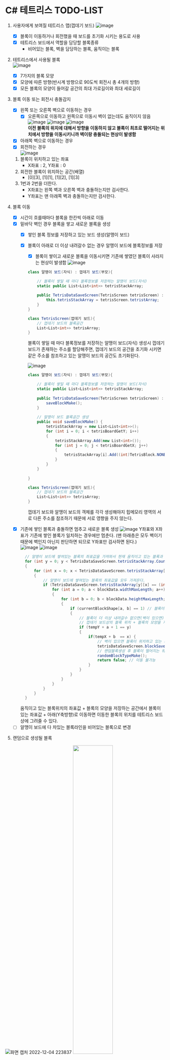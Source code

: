 # C# 테트리스 TODO-LIST

1. 사용자에게 보여질 테트리스 맵(껍데기 보드)
    ![image](https://user-images.githubusercontent.com/53106848/207209414-f70fbfb5-aaf2-4cf1-97a8-3f05ac135f9f.png)
    - [x] 블록이 이동하거나 회전했을 때 보드를 초기화 시키는 용도로 사용
    - [x] 테트리스 보드에서 역할을 담당할 블록종류
        - 비어있는 블록, 벽을 담당하는 블록, 움직이는 블록

2. 테트리스에서 사용될 블록          
    ![image](https://user-images.githubusercontent.com/53106848/207771853-59dffb48-25e7-4210-9fa5-eea3a00ee4a7.png)
    - [x] 7가지의 블록 모양
    - [x] 모양에 따른 방향(반시계 방향으로 90도씩 회전시 총 4개의 방향)
    - [x] 모든 블록의 모양이 들어갈 공간의 최대 가로길이와 최대 세로길이

3. 블록 이동 또는 회전시 충돌감지
    - [x] 왼쪽 또는 오른쪽 벽으로 이동하는 경우
      - [x] 오른쪽으로 이동하고 왼쪽으로 이동시 벽이 없는데도 움직이지 않음   
       ![image](https://user-images.githubusercontent.com/53106848/206368244-6ea5da0c-99b0-4935-a699-4e4f910c55c0.png)
       ![image](https://user-images.githubusercontent.com/53106848/206368269-4ab2fdc9-4ac0-4ab4-9880-8fb375557f94.png)
       ![image](https://user-images.githubusercontent.com/53106848/206368290-d6f6ffa1-18ec-46ee-81eb-427e0af942df.png)  
       **이전 블록의 위치에 대해서 방향을 이동하지 않고 블록이 최초로 떨어지는 위치에서 방향을 이동시키니까 벽이랑 충돌되는 현상이 발생함**
    - [x] 아래쪽 벽으로 이동하는 경우
    - [x] 회전하는 경우    
         ![image](https://user-images.githubusercontent.com/53106848/206642474-700fe035-df3f-4091-b2fb-3b05fa6d981c.png)    
     1. 블록이 위치하고 있는 좌표 
        - X좌표 : 2, Y좌표 : 0
     2. 회전한 블록이 위치하는 공간(배열)
        - [0][3], [1][1], [1][2], [1][3]
     3. 1번과 2번을 더한다. 
        - X좌표는 왼쪽 벽과 오른쪽 벽과 충돌하는지만 검사한다.
        - Y좌표는 맨 아래쪽 벽과 충돌하는지만 검사한다.

4. 블록 이동
    - [X] 시간이 흐를때마다 블록을 한칸씩 아래로 이동 
    - [x] 밑바닥 벽인 경우 블록을 쌓고 새로운 블록을 생성
        - [x] 쌓인 블록 정보를 저장하고 있는 보드 생성(알맹이 보드)
        - [x] 블록이 아래로 더 이상 내려갈수 없는 경우 알맹이 보드에 블록정보를 저장
            - [x] 블록이 쌓이고 새로운 블록을 이동시키면 기존에 쌓였던 블록이 사라지는 현상이 발생함
            ![image](https://user-images.githubusercontent.com/53106848/207199400-c1281303-fef9-42ab-b3de-d7597df17127.png)            
            ```C#
            class 알맹이 보드(자식) : 껍데기 보드(부모){
            
                // 블록이 쌓일 때 마다 블록정보를 저장하는 알맹이 보드(자식)
                static public List<List<int>> tetrisStackArray;                                                
                
                public TetrisDataSaveScreen(TetrisScreen tetrisScreen) : base(tetrisScreen.tetrisBoardGetX, tetrisScreen.tetrisBoardGetY) {
                    this.tetrisStackArray = tetrisScreen.tetristArray; 
                }
            }
            
            class TetrisScreen(껍데기 보드){
                // 껍데기 보드의 블록공간
                List<List<int>> tetrisArray;
            }            
            ```
            블록이 쌓일 때 마다 블록정보를 저장하는 알맹이 보드(자식) 생성시 껍데기 보드가 존재하는 주소를 할당해주면, 
            껍데기 보드의 공간을 초기화 시키면 같은 주소를 참조하고 있는 알맹이 보드의 공간도 초기화된다.
            
            ![image](https://user-images.githubusercontent.com/53106848/207202056-609d01b3-306c-4823-8c02-ec1c53792ad7.png)
            ```C#
            class 알맹이 보드(자식) : 껍데기 보드(부모){
            
                // 블록이 쌓일 때 마다 블록정보를 저장하는 알맹이 보드(자식)
                static public List<List<int>> tetrisStackArray;                                                
                
                public TetrisDataSaveScreen(TetrisScreen tetrisScreen) : base(tetrisScreen.tetrisBoardGetX, tetrisScreen.tetrisBoardGetY) {
                    saveBlockMake();
                }
                
                // 알맹이 보드 블록공간 생성
                public void saveBlockMake() {
                    tetrisStackArray = new List<List<int>>();
                    for (int i = 0; i < tetrisBoardGetY; i++)
                    {
                        tetrisStackArray.Add(new List<int>());
                        for (int j = 0; j < tetrisBoardGetX; j++)
                        {
                            tetrisStackArray[i].Add((int)TetrisBlock.NONBLOCK);
                        }
                    }                    
                }
                
            }
            
            class TetrisScreen(껍데기 보드){
                // 껍데기 보드의 블록공간
                List<List<int>> tetrisArray;
            }            
            ```
            껍데기 보드와 알맹이 보드의 객체를 각각 생성해야지 힙메모리 영역의 서로 다른 주소를 참조하기 때문에 서로 영향을 주지 않는다.
    - [x] 기존에 쌓인 블록과 충돌하면 멈추고 새로운 블록 생성
      ![image](https://user-images.githubusercontent.com/53106848/207268637-77c6604a-7743-4a3a-8463-d0dc3fb029aa.png)
      Y좌표와 X좌표가 기존에 쌓인 블록가 일치하는 경우에만 멈춘다.
      (맨 아래층은 모두 벽이기 때문에 벽인지 아닌지 판단하면 되므로 Y좌표만 검사하면 된다.)            
      ![image](https://user-images.githubusercontent.com/53106848/207489135-01c0bde2-4a0c-40eb-8515-e27af5652ce4.png)
      ![image](https://user-images.githubusercontent.com/53106848/207489221-4de4bc42-39e4-4a69-b723-415e361f413f.png)
      ```C#
        // 알맹이 보드에 쌓여있는 블록의 좌표값을 가져와서 현재 움직이고 있는 블록과 충돌하는지 확인 
        for (int y = 0; y < TetrisDataSaveScreen.tetrisStackArray.Count; y++)
        {
            for (int x = 0; x < TetrisDataSaveScreen.tetrisStackArray[y].Count; x++)
            {
                // 알맹이 보드에 쌓여있는 블록의 좌표값을 모두 가져온다.        
                if (TetrisDataSaveScreen.tetrisStackArray[y][x] == (int)TetrisBlock.MOVEBLOCK) {
                    for (int a = 0; a < blockData.widthMaxLength; a++)
                    {
                        for (int b = 0; b < blockData.heightMaxLength; b++)
                        {                            
                            if (currentBlockShape[a, b] == 1) // 블록이 존재하는 좌표값일 경우만 
                            {
                                // 블록이 더 이상 내려갈수 없으면(벽이 있으면) 자식 테트리스 보드에 블럭을 쌓는다.
                                // 껍데기 보드상의 블록 위치 + 블록의 모양을 저장하는 공간에서 블록이 있는 좌표값을 가져옴 + 아래로 한칸 이동 == 알맹이 보드에 쌓여 있는 블록의 Y좌표값과 일치
                                if (tempY + a + 1 == y)
                                {
                                    if(tempX + b  == x) { 
                                        // 벽이 있으면 블록이 위치하고 있는 좌표값을 알맹이 보드에 저장                                    
                                        tetrisDataSaveScreen.blockSave(tempX, tempY, currentBlockShape);
                                        // 랜덤블록생성 후 블록이 떨어지는 위치값 초기화
                                        randomBlockTypeMake();
                                        return false; // 이동 불가능
                                    }
                                }
                            }
                        }
                    }
                }              
            }
        }
        ```
        움직이고 있는 블록위치의 좌표값 + 블록의 모양을 저장하는 공간에서 블록이 있는 좌표값 + 아래(Y축방향)로 이동하면 이동한 블록의 위치를 테트리스 보드상에 그려줄 수 있다.
    - [ ] 알맹이 보드에 다 차있는 블록라인을 비어있는 블록으로 변경     
       
5. 랜덤으로 생성될 블록

![화면 캡처 2022-12-04 223837](https://user-images.githubusercontent.com/53106848/205493736-b49188fc-19e6-4def-bbfe-08963e8d0dd4.png)
<img width="50%" src="https://user-images.githubusercontent.com/53106848/205493726-d675153b-ee52-45a3-8267-928f43e737eb.jpg" />

# 테트리스 설계
https://gitmind.com/app/docs/fc9uuvve



